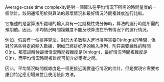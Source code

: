 

Average-case time complexity是對一個算法在平均情況下所需的時間量度的一個估計。該詞通常用於與算法的最壞情況和最好情況時間複雜度進行比較。

它描述的是當算法所處理的輸入具有一定隨機性或分佈時，算法的運行時間所需的預期值。因此，平均情況時間複雜度不能反映算法在所有情況下的運行情況。

例如，假設有一個排序算法，對於大多數輸入進行排序需要O(nlogn)的時間，但對於某些特定的輸入數據，例如已經排好序的輸入序列，則只需要線性的時間O(n)。那麼這時候最壞情況時間複雜度是O(nlogn)，最好情況時間複雜度是O(n)，而平均情況時間複雜度可能介於兩者之間。

因此，平均情況時間複雜度是一個更接近現實運行情況的估計，但是實現它需要考慮到特定應用場景並且使用統計方法。